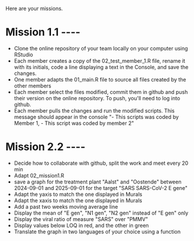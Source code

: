 Here are your missions.
# Mission 1.1 ----
- Clone the online repository of your team locally on your computer using RStudio
- Each member creates a copy of the 02_test_member_1.R file, rename it with its initials, code a line displaying a text in the Console, and save the changes.
- One member adapts the 01_main.R file to source all files created by the other members
- Each member select the files modified, commit them in github and push their version on the online repository. To push, you'll need to log into github.
- Each member pulls the changes and run the modified scripts. This message should appear in the console "- This scripts was coded by Member 1, - This script was coded by member 2"

# Mission 2.2 ----
- Decide how to collaborate with github, split the work and meet every 20 min
- Adapt 02_mission1.R
- save a graph for the treatment plant "Aalst" and "Oostende" between 2024-09-01 and 2025-09-01 for the target "SARS SARS-CoV-2 E gene"
- Adapt the yaxis to match the one displayed in Murals
- Adapt the xaxis to match the one displayed in Murals
- Add a past two weeks moving average line
- Display the mean of "E gen", "N1 gen", "N2 gen" instead of "E gen" only
- Display the viral ratio of measure "SARS" over "PMMV"
- Display values below LOQ in red, and the other in green
- Translate the graph in two languages of your choice using a function
